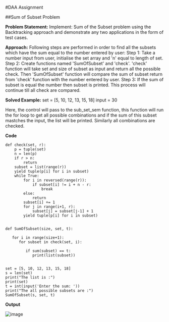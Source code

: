 #DAA Assignment

##Sum of Subset Problem

**Problem Statement:**
Implement: Sum of the Subset problem using the Backtracking approach and demonstrate any two applications in the form of test cases.


**Approach:**
Following steps are performed in order to find all the subsets which have the sum equal to the number entered by user:
Step 1: Take a number input from user, initialise the set array and 'n' equal to length of set.
Step 2: Create functions named 'SumOfSubset' and 'check'. 'check' function will take set and size of subset as input and return all the possible check. Then 'SumOfSubset' function will compare the sum of subset return from 'check' function with the number entered by user.
Step 3: If the sum of subset is equal the number then subset is printed. This process will continue till all check are compared.


**Solved Example:**
set = [5, 10, 12, 13, 15, 18]
input = 30

Here, the control will pass to the sub_set_sem function, this function will run the for loop to get all possible combinations and if the sum of this subset mastches the input, the list will be printed. Similarly all combinations are checked.


**Code**
```
def check(set, r):
    p = tuple(set)
    n = len(p)
    if r > n:
        return
    subset = list(range(r))
    yield tuple(p[i] for i in subset)
    while True:
        for i in reversed(range(r)):
            if subset[i] != i + n - r:
                break
        else:
            return
        subset[i] += 1
        for j in range(i+1, r):
            subset[j] = subset[j-1] + 1
        yield tuple(p[i] for i in subset)


def SumOfSubset(size, set, t):

   for i in range(size+1):
      for subset in check(set, i):

         if sum(subset) == t:
            print(list(subset))


set = [5, 10, 12, 13, 15, 18]
s = len(set)
print("The list is :")
print(set)
t = int(input('Enter the sum: '))
print("The all possible subsets are :")
SumOfSubset(s, set, t)
```

**Output**

![image](https://user-images.githubusercontent.com/95700013/205544372-e391f065-9b1a-4e7f-bdae-2d4c502cb0bf.png)
